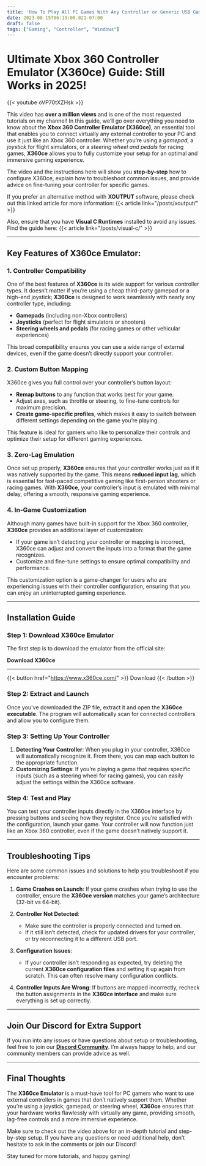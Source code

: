 ```yaml
---
title: 'How To Play All PC Games With Any Controller or Generic USB Gamepad [X360CE]'
date: 2023-08-15T06:13:00.021-07:00
draft: false  
tags: ["Gaming", "Controller", "Windows"]
---
```

# Ultimate Xbox 360 Controller Emulator (X360ce) Guide: Still Works in 2025!

{{< youtube oVP70tXZHsk >}}

This video has **over a million views** and is one of the most requested tutorials on my channel! In this guide, we’ll go over everything you need to know about the **Xbox 360 Controller Emulator (X360ce)**, an essential tool that enables you to connect virtually any external controller to your PC and use it just like an Xbox 360 controller. Whether you’re using a *gamepad*, a *joystick* for flight simulators, or a *steering wheel and pedals* for racing games, **X360ce** allows you to fully customize your setup for an optimal and immersive gaming experience.

The video and the instructions here will show you **step-by-step** how to configure X360ce, explain how to troubleshoot common issues, and provide advice on fine-tuning your controller for specific games. 

If you prefer an alternative method with **XOUTPUT** software, please check out this linked article for more information:
{{< article link="/posts/xoutput/" >}}

Also, ensure that you have **Visual C Runtimes** installed to avoid any issues. Find the guide here:
{{< article link="/posts/visual-c/" >}}

---

## Key Features of X360ce Emulator:

### 1. **Controller Compatibility**
One of the best features of **X360ce** is its wide support for various controller types. It doesn’t matter if you’re using a cheap third-party gamepad or a high-end joystick; **X360ce** is designed to work seamlessly with nearly any controller type, including:
   - **Gamepads** (including non-Xbox controllers)
   - **Joysticks** (perfect for flight simulators or shooters)
   - **Steering wheels and pedals** (for racing games or other vehicular experiences)

This broad compatibility ensures you can use a wide range of external devices, even if the game doesn’t directly support your controller.

### 2. **Custom Button Mapping**
X360ce gives you full control over your controller’s button layout:
   - **Remap buttons** to any function that works best for your game.
   - Adjust axes, such as throttle or steering, to fine-tune controls for maximum precision.
   - **Create game-specific profiles**, which makes it easy to switch between different settings depending on the game you’re playing.

This feature is ideal for gamers who like to personalize their controls and optimize their setup for different gaming experiences.

### 3. **Zero-Lag Emulation**
Once set up properly, **X360ce** ensures that your controller works just as if it was natively supported by the game. This means **reduced input lag**, which is essential for fast-paced competitive gaming like first-person shooters or racing games. With **X360ce**, your controller’s input is emulated with minimal delay, offering a smooth, responsive gaming experience.

### 4. **In-Game Customization**
Although many games have built-in support for the Xbox 360 controller, **X360ce** provides an additional layer of customization:
   - If your game isn’t detecting your controller or mapping is incorrect, X360ce can adjust and convert the inputs into a format that the game recognizes.
   - Customize and fine-tune settings to ensure optimal compatibility and performance.

This customization option is a game-changer for users who are experiencing issues with their controller configuration, ensuring that you can enjoy an uninterrupted gaming experience.

---

## Installation Guide

### Step 1: **Download X360ce Emulator**
The first step is to download the emulator from the official site:

**Download X360ce**  

---
{{< button href="https://www.x360ce.com/" >}}
Download
{{< /button >}} 

### Step 2: **Extract and Launch**
Once you've downloaded the ZIP file, extract it and open the **X360ce executable**. The program will automatically scan for connected controllers and allow you to configure them.

### Step 3: **Setting Up Your Controller**
1. **Detecting Your Controller**: When you plug in your controller, X360ce will automatically recognize it. From there, you can map each button to the appropriate function.
2. **Customizing Settings**: If you’re playing a game that requires specific inputs (such as a steering wheel for racing games), you can easily adjust the settings within the X360ce software.

### Step 4: **Test and Play**
You can test your controller inputs directly in the X360ce interface by pressing buttons and seeing how they register. Once you’re satisfied with the configuration, launch your game. Your controller will now function just like an Xbox 360 controller, even if the game doesn’t natively support it.

---

## Troubleshooting Tips

Here are some common issues and solutions to help you troubleshoot if you encounter problems:

1. **Game Crashes on Launch**: If your game crashes when trying to use the controller, ensure the **X360ce version** matches your game’s architecture (32-bit vs 64-bit).
   
2. **Controller Not Detected**: 
   - Make sure the controller is properly connected and turned on.
   - If it still isn’t detected, check for updated drivers for your controller, or try reconnecting it to a different USB port.

3. **Configuration Issues**: 
   - If your controller isn’t responding as expected, try deleting the current **X360ce configuration files** and setting it up again from scratch. This can often resolve many configuration conflicts.

4. **Controller Inputs Are Wrong**: If buttons are mapped incorrectly, recheck the button assignments in the **X360ce interface** and make sure everything is set up correctly.

---

## Join Our Discord for Extra Support

If you run into any issues or have questions about setup or troubleshooting, feel free to join our **[Discord Community](https://discord.com/invite/3Ypxd223fk)**. I’m always happy to help, and our community members can provide advice as well.

---

## Final Thoughts

The **X360ce Emulator** is a must-have tool for PC gamers who want to use external controllers in games that don’t natively support them. Whether you’re using a joystick, gamepad, or steering wheel, **X360ce** ensures that your hardware works flawlessly with virtually any game, providing smooth, lag-free controls and a more immersive experience.

Make sure to check out the video above for an in-depth tutorial and step-by-step setup. If you have any questions or need additional help, don’t hesitate to ask in the comments or join our Discord!

Stay tuned for more tutorials, and happy gaming!

